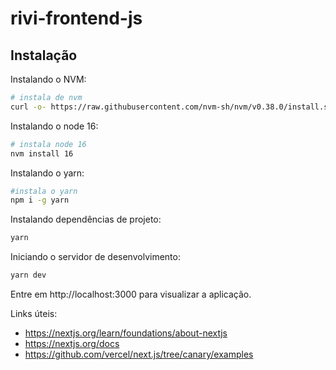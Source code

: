 # rivi-frontend-js

## Instalação

Instalando o NVM:
```sh
# instala de nvm
curl -o- https://raw.githubusercontent.com/nvm-sh/nvm/v0.38.0/install.sh | bash
```

Instalando o node 16:
```sh
# instala node 16
nvm install 16
```

Instalando o yarn:
```sh
#instala o yarn
npm i -g yarn
```

Instalando dependências de projeto:
```sh
yarn
```

Iniciando o servidor de desenvolvimento:

```sh
yarn dev
```

Entre em http://localhost:3000 para visualizar a aplicação.

Links úteis:
- https://nextjs.org/learn/foundations/about-nextjs
- https://nextjs.org/docs
- https://github.com/vercel/next.js/tree/canary/examples
